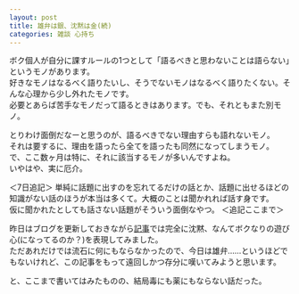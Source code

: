 ```yaml
---
layout: post
title: 雄弁は銀、沈黙は金(続)
categories: 雑談 心持ち
---
```


ボク個人が自分に課すルールの1つとして「語るべきと思わないことは語らない」というモノがあります。  
好きなモノはなるべく語りたいし、そうでないモノはなるべく語りたくない。そんな心理から少し外れたモノです。  
必要とあらば苦手なモノだって語るときはあります。でも、それともまた別モノ。

とりわけ面倒だなーと思うのが、語るべきでない理由すらも語れないモノ。  
それは要するに、理由を語ったら全てを語ったも同然になってしまうモノ。  
で、ここ数ヶ月は特に、それに該当するモノが多いんですよね。  
いやはや、実に厄介。

＜7日追記＞
単純に話題に出すのを忘れてるだけの話とか、話題に出せるほどの知識がない話のほうが本当は多くて。大概のことは聞かれれば話す身です。  
仮に聞かれたとしても話さない話題がそういう面倒なやつ。
＜追記ここまで＞

昨日はブログを更新しておきながら[記事](/2019-04-05-idle_talk/)では完全に沈黙、なんてボクなりの遊び心(になってるのか？)を表現してみました。  
ただあれだけでは流石に何にもならなかったので、今日は雄弁……というほどでもないけれど、この記事をもって遠回しかつ存分に嘆いてみようと思います。

と、ここまで書いてはみたものの、結局毒にも薬にもならない話だった。
